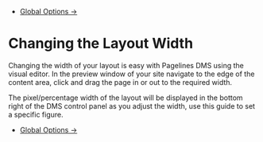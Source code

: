 <div class="row-fluid">
	<div class="span12">
		<ul class="pager">
  			<li class="pull-right"><a href="http://docs.pagelines.com/configure/global-options">Global Options &rarr;</a></li>
		</ul>
	</div>
</div>

# Changing the Layout Width #

Changing the width of your layout is easy with Pagelines DMS using the visual editor. In the preview window of your site navigate to the edge of the content area, click and drag the page in or out to the required width.  

The pixel/percentage width of the layout will be displayed in the bottom right of the DMS control panel as you adjust the width, use this guide to set a specific figure.  


<div class="row-fluid">
	<div class="span12">
		<ul class="pager">
  			<li class="pull-right"><a href="http://docs.pagelines.com/configure/global-options">Global Options &rarr;</a></li>
		</ul>
	</div>
</div>
